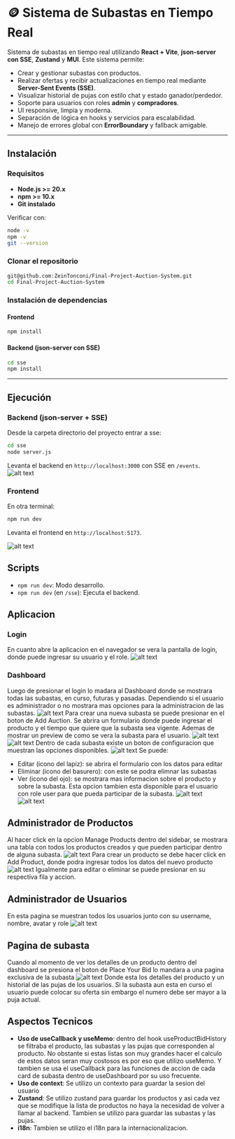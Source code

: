 # 🪙 Sistema de Subastas en Tiempo Real

Sistema de subastas en tiempo real utilizando **React + Vite**, **json-server con SSE**, **Zustand** y **MUI**.
Este sistema permite:

* Crear y gestionar subastas con productos.  
* Realizar ofertas y recibir actualizaciones en tiempo real mediante **Server-Sent Events (SSE)**.  
* Visualizar historial de pujas con estilo chat y estado ganador/perdedor.  
* Soporte para usuarios con roles **admin** y **compradores**.  
* UI responsive, limpia y moderna.  
* Separación de lógica en hooks y servicios para escalabilidad.  
* Manejo de errores global con **ErrorBoundary** y fallback amigable.

---

##  Instalación

### Requisitos

- **Node.js >= 20.x**
- **npm >= 10.x**
- **Git instalado**

Verificar con:

```bash
node -v
npm -v
git --version
```

### Clonar el repositorio

```bash
git@github.com:ZeinTonconi/Final-Project-Auction-System.git
cd Final-Project-Auction-System
```

### Instalación de dependencias

#### Frontend

```bash
npm install
```

#### Backend (json-server con SSE)

```bash
cd sse
npm install
```

---

## Ejecución

### Backend (json-server + SSE)
Desde la carpeta directorio del proyecto entrar a sse:

```bash
cd sse
node server.js
```
Levanta el backend en `http://localhost:3000` con SSE en `/events`.
![alt text](image.png)

### Frontend

En otra terminal:

```bash
npm run dev
```

Levanta el frontend en `http://localhost:5173`.

![alt text](image-1.png)

## Scripts 

- `npm run dev`: Modo desarrollo.
- `npm run dev` (en `/sse`): Ejecuta el backend.

## Aplicacion
### Login
En cuanto abre la aplicacion en el navegador se vera la pantalla de login, donde puede ingresar su usuario y el role. 
![alt text](image-1.png)
### Dashboard
Luego de presionar el login lo madara al Dashboard donde se mostrara todas las subastas, en curso, futuras y pasadas. Dependiendo si el usuario es administrador o no mostrara mas opciones para la administracion de las subastas.
![alt text](image-2.png)
Para crear una nueva subasta se puede presionar en el boton de Add Auction. Se abrira un formulario donde puede ingresar el producto y el tiempo que quiere que la subasta sea vigente. Ademas de mostrar un preview de como se vera la subasta para el usuario.
![alt text](image-3.png)
![alt text](image-4.png)
Dentro de cada subasta existe un boton de configuracion que muestran las opciones disponibles. 
![alt text](image-5.png)
Se puede:
* Editar (icono del lapiz): se abrira el formulario con los datos para editar
* Eliminar (icono del basurero): con este se podra elimnar las subastas
* Ver (icono del ojo): se mostrara mas informacion sobre el producto y sobre la subasta. Esta opcion tambien esta disponible para el usuario con role user para que pueda participar de la subasta.
![alt text](image-6.png) 
![alt text](image-7.png)
## Administrador de Productos
Al hacer click en la opcion Manage Products dentro del sidebar, se mostrara una tabla con todos los productos creados y que pueden participar dentro de alguna subasta.
![alt text](image-8.png)
Para crear un producto se debe hacer click en Add Product, donde podra ingresar todos los datos del nuevo producto
![alt text](image-9.png)
Igualmente para editar o eliminar se puede presionar en su respectiva fila y accion.
## Administrador de Usuarios
En esta pagina se muestran todos los usuarios junto con su username, nombre, avatar y role
![alt text](image-11.png)
## Pagina de subasta
Cuando al momento de ver los detalles de un producto dentro del dashboard se presiona el boton de Place Your Bid lo mandara a una pagina exclusiva de la subasta
![alt text](image-13.png)
Donde esta los detalles del producto y un historial de las pujas de los usuarios. Si la subasta aun esta en curso el usuario puede colocar su oferta sin embargo el numero debe ser mayor a la puja actual. 
## Aspectos Tecnicos
* **Uso de useCallback y useMemo**: dentro del hook useProductBidHistory se filtraba el producto, las subastas y las pujas que corresponden al producto. No obstante si estas listas son muy grandes hacer el calculo de estos datos seran muy costosos es por eso que utilizo useMemo. Y tambien se usa el useCallback para las funciones de accion de cada card de subasta dentro de useDashboard por su uso frecuente.
* **Uso de context**: Se utilizo un contexto para guardar la sesion del usuario
* **Zustand**: Se utilizo zustand para guardar los productos y asi cada vez que se modifique la lista de productos no haya la necesidad de volver a llamar al backend. Tambien se utilizo para guardar las subastas y las pujas.
* **i18n**: Tambien se utilizo el i18n para la internacionalizacion.